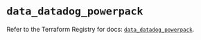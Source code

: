 # `data_datadog_powerpack`

Refer to the Terraform Registry for docs: [`data_datadog_powerpack`](https://registry.terraform.io/providers/datadog/datadog/3.73.0/docs/data-sources/powerpack).
